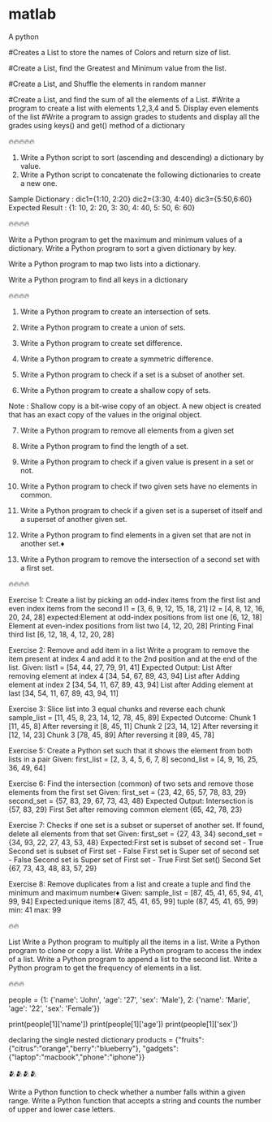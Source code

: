# matlab

A python 

#Creates a List to store the names of Colors and return size of list. 

#Create a List, find the Greatest and Minimum value from the list.

#Create a List, and Shuffle the elements in random manner

 #Create a List, and find the sum of all the elements of a List.
#Write a program to create a list with elements 1,2,3,4 and 5. Display even elements of the list 
 #Write a program to assign grades to students and display all the grades using keys() and get() 
method of a dictionary

🔥🔥🔥🔥🔥
1. Write a Python script to sort (ascending and descending) a dictionary by value.
2. Write a  Python script to concatenate the following dictionaries to create a new one.

Sample Dictionary :
dic1={1:10, 2:20}
dic2={3:30, 4:40}
dic3={5:50,6:60}
Expected Result : {1: 10, 2: 20, 3: 30, 4: 40, 5: 50, 6: 60}

🔥🔥🔥🔥


Write a Python program to get the maximum and minimum values of a dictionary.
Write a Python program to sort a given dictionary by key.

Write a Python program to map two lists into a dictionary.

Write a  Python program to find all keys in a dictionary

🔥🔥🔥🔥



1. Write a Python program to create an intersection of sets.

2. Write a Python program to create a union of sets.

3. Write a Python program to create set difference.

4. Write a Python program to create a symmetric difference.

5. Write a  Python program to check if a set is a subset of another set.

6. Write a  Python program to create a shallow copy of sets.

Note : Shallow copy is a bit-wise copy of an object. A new object is created that has an exact copy of the values in the original object.

7. Write a Python program to remove all elements from a given set
8.  Write a  Python program to find the length of a set.
9. Write a  Python program to check if a given value is present in a set or not.
10. Write a Python program to check if two given sets have no elements in common.

11. Write a Python program to check if a given set is a superset of itself and a superset of another given set.

12. Write a Python program to find elements in a given set that are not in another set.♦️

13. Write a Python program to remove the intersection of a second set with a first set.

🔥🔥🔥🔥

Exercise 1: Create a list by picking an odd-index items from the first list and even index items from the second
l1 = [3, 6, 9, 12, 15, 18, 21]
l2 = [4, 8, 12, 16, 20, 24, 28]
expected:Element at odd-index positions from list one
[6, 12, 18]
Element at even-index positions from list two
[4, 12, 20, 28]
Printing Final third list
[6, 12, 18, 4, 12, 20, 28]

Exercise 2: Remove and add item in a list
Write a program to remove the item present at index 4 and add it to the 2nd position and at the end of the list.
Given:
list1 = [54, 44, 27, 79, 91, 41]
Expected Output:
List After removing element at index 4  [34, 54, 67, 89, 43, 94]
List after Adding element at index 2  [34, 54, 11, 67, 89, 43, 94]
List after Adding element at last  [34, 54, 11, 67, 89, 43, 94, 11]

Exercise 3: Slice list into 3 equal chunks and reverse each chunk
sample_list = [11, 45, 8, 23, 14, 12, 78, 45, 89]
Expected Outcome:
Chunk  1 [11, 45, 8]
After reversing it  [8, 45, 11]
Chunk  2 [23, 14, 12]
After reversing it  [12, 14, 23]
Chunk  3 [78, 45, 89]
After reversing it  [89, 45, 78]

Exercise 5: Create a Python set such that it shows the element from both lists in a pair
Given:
first_list = [2, 3, 4, 5, 6, 7, 8]
second_list = [4, 9, 16, 25, 36, 49, 64]

Exercise 6: Find the intersection (common) of two sets and remove those elements from the first set
Given:
first_set = {23, 42, 65, 57, 78, 83, 29}
second_set = {57, 83, 29, 67, 73, 43, 48}
Expected Output:
Intersection is  {57, 83, 29}
First Set after removing common element  {65, 42, 78, 23}

Exercise 7: Checks if one set is a subset or superset of another set. If found, delete all elements from that set
Given:
first_set = {27, 43, 34}
second_set = {34, 93, 22, 27, 43, 53, 48}
Expected:First set is subset of second set - True
Second set is subset of First set -  False
First set is Super set of second set -  False
Second set is Super set of First set -  True
First Set  set()
Second Set  {67, 73, 43, 48, 83, 57, 29}

Exercise 8: Remove duplicates from a list and create a tuple and find the minimum and maximum number♦️
Given:
sample_list = [87, 45, 41, 65, 94, 41, 99, 94]
Expected:unique items [87, 45, 41, 65, 99]
tuple (87, 45, 41, 65, 99)
min: 41
max: 99

🔥🔥


List
Write a  Python program to multiply all the items in a list.
Write a Python program to clone or copy a list.
Write a Python program to access the index of a list.
Write a Python program to append a list to the second list.
Write a Python program to get the frequency of elements in a list.


🔥🔥🔥

people = {1: {'name': 'John', 'age': '27', 'sex': 'Male'},
          2: {'name': 'Marie', 'age': '22', 'sex': 'Female'}}

print(people[1]['name'])
print(people[1]['age'])
print(people[1]['sex'])



declaring the single nested dictionary
products = {"fruits":{"citrus":"orange","berry":"blueberry"}, "gadgets":{"laptop":"macbook","phone":"iphone"}}


🫂🫂🫂🫂

Write a Python function to check whether a number falls within a given range.
 Write a Python function that accepts a string and counts the number of upper and lower case letters.
